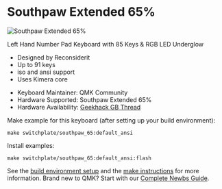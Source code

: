 # Southpaw Extended 65%

![Southpaw Extended 65%](https://i.imgur.com/9HSWmml.jpg)

Left Hand Number Pad Keyboard with 85 Keys & RGB LED Underglow
- Designed by Reconsiderit
- Up to 91 keys
- iso and ansi support
- Uses Kimera core

* Keyboard Maintainer: QMK Community
* Hardware Supported: Southpaw Extended 65%
* Hardware Availability: [Geekhack GB Thread](https://geekhack.org/index.php?topic=92344.0)

Make example for this keyboard (after setting up your build environment):

    make switchplate/southpaw_65:default_ansi

Install examples:

    make switchplate/southpaw_65:default_ansi:flash

See the [build environment setup](https://docs.qmk.fm/#/getting_started_build_tools) and the [make instructions](https://docs.qmk.fm/#/getting_started_make_guide) for more information. Brand new to QMK? Start with our [Complete Newbs Guide](https://docs.qmk.fm/#/newbs).
